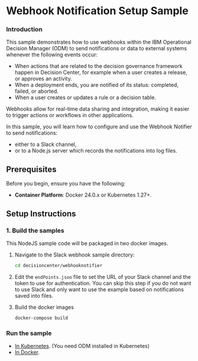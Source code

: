 
# Webhook Notification Setup Sample
### Introduction
This sample demonstrates how to use webhooks within the IBM Operational Decision Manager (ODM) to send notifications or data to external systems whenever the following events occur:
- When actions that are related to the decision governance framework happen in Decision Center, for example when a user creates a release, or approves an activity.
- When a deployment ends, you are notified of its status: completed, failed, or aborted.
- When a user creates or updates a rule or a decision table.

Webhooks allow for real-time data sharing and integration, making it easier to trigger actions or workflows in other applications.

In this sample, you will learn how to configure and use the Webhook Notifier to send notifications:
- either to a Slack channel,
- or to a Node.js server which records the notifications into log files.

## Prerequisites

Before you begin, ensure you have the following:

- **Container Platform**: Docker 24.0.x or Kubernetes 1.27+.

## Setup Instructions

### 1. Build the samples

This NodeJS sample code will be packaged in two docker images.

   1. Navigate to the Slack webhook sample directory:
        ```bash
        cd decisioncenter/webhooknotifier
        ```

   2. Edit the `endPoints.json` file to set the URL of your Slack channel and the token to use for authentication. You can skip this step if you do not want to use Slack and only want to use the example based on notifications saved into files.
   3. Build the docker images
        ```bash
        docker-compose build
        ```

### Run the sample

   * [In Kubernetes](README-KUBERNETES.md). (You need ODM installed in Kubernetes)
   * [In Docker](README-DOCKER.md). 


